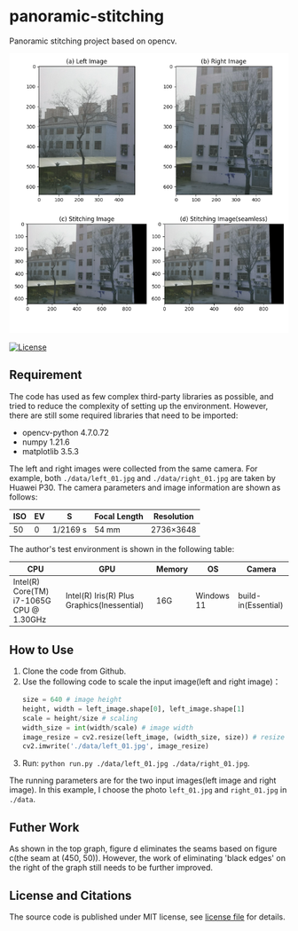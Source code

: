 # panoramic-stitching

Panoramic stitching project based on opencv.

![](https://github.com/lizhunan/asset/blob/main/panoramic-stitching/Figure_1.png?raw=true)

<p align="lift">
  <a href="https://opensource.org/licenses/MIT"><img src="https://img.shields.io/badge/License-MIT-4caf50.svg" alt="License"></a>
</a>
</p>

## Requirement

The code has used as few complex third-party libraries as possible, and tried to reduce the complexity of setting up the environment. However, there are still some required libraries that need to be imported:

- opencv-python           4.7.0.72
- numpy                   1.21.6
- matplotlib              3.5.3

The left and right images were collected from the same camera. For example, both `./data/left_01.jpg` and `./data/right_01.jpg` are taken by Huawei P30. The camera parameters and image information are shown as follows:

|ISO|EV|S|Focal Length|Resolution|
|---|---|---|---|---|
|50|0|1/2169 s|54 mm|2736×3648|

The author's test environment is shown in the following table:

|CPU|GPU|Memory|OS|Camera|
|---|---|---|---|---|
|Intel(R) Core(TM) i7-1065G CPU @ 1.30GHz|Intel(R) Iris(R) Plus Graphics(Inessential)|16G|Windows 11|build-in(Essential)|

## How to Use

1. Clone the code from Github.
2. Use the following code to scale the input image(left and right image)：
    ``` python
    size = 640 # image height
    height, width = left_image.shape[0], left_image.shape[1]
    scale = height/size # scaling
    width_size = int(width/scale) # image width
    image_resize = cv2.resize(left_image, (width_size, size)) # resize
    cv2.imwrite('./data/left_01.jpg', image_resize)
    ```
3. Run:
     `python run.py ./data/left_01.jpg ./data/right_01.jpg`. 

The running parameters are for the two input images(left image and right image). In this example, I choose the photo `left_01.jpg` and `right_01.jpg` in `./data`.

## Futher Work

As shown in the top graph, figure d eliminates the seams based on figure c(the seam at (450, 50)). However, the work of eliminating 'black edges' on the right of the graph still needs to be further improved.

## License and Citations

The source code is published under MIT license, see [license file](./LICENSE) for details.
